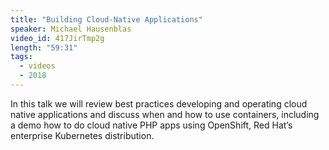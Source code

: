 ```yaml
---
title: "Building Cloud-Native Applications"
speaker: Michael Hausenblas
video_id: 417JirTmp2g
length: "59:31"
tags:
  - videos
  - 2018
---
```


In this talk we will review best practices developing and operating cloud native applications and discuss when and how to use containers, including a demo how to do cloud native PHP apps using OpenShift, Red Hat’s enterprise Kubernetes distribution.
